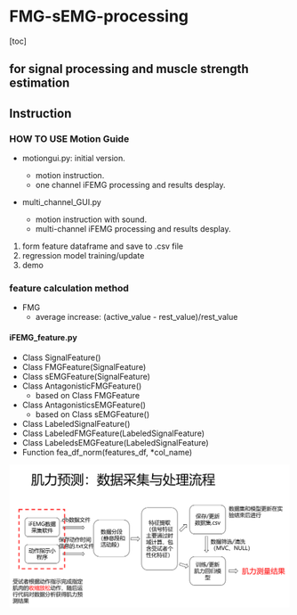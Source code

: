 # FMG-sEMG-processing
[toc]
## for signal processing and muscle strength estimation

## Instruction

### HOW TO USE Motion Guide
- motiongui.py: initial version.
  - motion instruction.
  - one channel iFEMG processing and results desplay.

- multi_channel_GUI.py
  - motion instruction with sound.
  - multi-channel iFEMG processing and results desplay.


1. form feature dataframe and save to .csv file
2. regression model training/update
3. demo

### feature calculation method
- FMG
  - average increase: (active_value - rest_value)/rest_value

#### iFEMG_feature.py
- Class SignalFeature()
- Class FMGFeature(SignalFeature)
- Class sEMGFeature(SignalFeature)
- Class AntagonisticFMGFeature()
  - based on Class FMGFeature
- Class AntagonisticsEMGFeature()
  - based on Class sEMGFeature()
- Class LabeledSignalFeature()
- Class LabeledFMGFeature(LabeledSignalFeature)
- Class LabeledsEMGFeature(LabeledSignalFeature)
- Function fea_df_norm(features_df, *col_name)

![](/figs/数据处理流程20221010.png)
